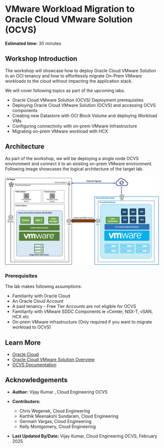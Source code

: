 # VMware Workload Migration to Oracle Cloud VMware Solution (OCVS)

**Estimated time:** 30 minutes

## Workshop Introduction

The workshop will showcase how to deploy Oracle Cloud VMware Solution in an OCI tenancy and how to effortlessly migrate On-Prem VMware workloads to the cloud without impacting the application stack.

We will cover following topics as part of the upcoming labs.

- Oracle Cloud VMware Solution (OCVS) Deployment prerequisites
- Deploying Oracle Cloud VMware Solution (OCVS) and accessing OCVS components
- Creating new Datastore with OCI Block Volume and deploying Workload VMs
- Configuring connectivity with on-prem VMware Infrastructure
- Migrating on-prem VMware workload with HCX

## Architecture

As part of the workshop, we will be deploying a single node OCVS environment and connect it to an existing on-prem VMware environment. Following image showcases the logical architecture of the target lab.

![ocvs-arch](images/ocvs-arch.png)

### Prerequisites

The lab makes following assumptions:

- Familiarity with Oracle Cloud
- An Oracle Cloud Account
- A paid tenancy - Free Tier Accounts are not eligible for OCVS
- Familiarity with VMware SDDC Components ie vCenter, NSX-T, vSAN, HCX etc
- On-prem VMware infrastructure (Only required if you want to migrate workload to OCVS)

## Learn More

* [Oracle Cloud](https://www.oracle.com/cloud/)
* [Oracle Cloud VMware Solution Overview](https://www.oracle.com/in/cloud/compute/vmware/)
* [OCVS Documentation](https://docs.oracle.com/en-us/iaas/Content/VMware/Concepts/ocvsoverview.htm)

## Acknowledgements

* **Author:** Vijay Kumar
, Cloud Engineering OCVS
* **Contributors:**
    - Chris Wegenek, Cloud Engineering
    - Karthik Meenakshi Sundaram, Cloud Engineering
    - Germain Vargas, Cloud Engineering
    - Kelly Montgomery, Cloud Engineering

* **Last Updated By/Date:** Vijay Kumar, Cloud Engineering OCVS, February 2025